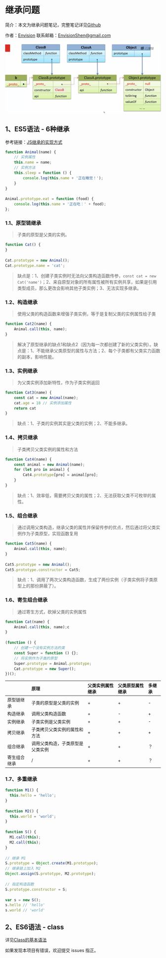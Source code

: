 # 继承问题

简介：本文为继承问题笔记，完整笔记详见[Github](https://github.com/MrEnvision/Front-end_learning_notes)

作者：[Envision](https://github.com/MrEnvision) 联系邮箱：[EnvisionShen@gmail.com](mailto:EnvisionShen@gmail.com)

![](../../../.gitbook/assets/pic9%20%283%29.png)

## 1、ES5语法 - 6种继承

参考链接：[JS继承的实现方式](https://www.cnblogs.com/humin/p/4556820.html)

```javascript
function Animal(name) {
    // 实例属性
    this.name = name;
    // 实例方法
    this.sleep = function () {
        console.log(this.name + '正在睡觉！');
    }
}

Animal.prototype.eat = function (food) {
    console.log(this.name + '正在吃：' + food);
};
```

### 1.1、原型链继承

> 子类的原型是父类的实例。

```javascript
function Cat() {
}

Cat.prototype = new Animal();
Cat.prototype.name = 'cat';
```

> 缺点是：1、创建子类实例时无法向父类构造函数传参，`const cat = new Cat('name')`；2、来自原型对象的所有属性被所有实例共享，如果是引用类型成员，那么更改会影响其他子类实例；3、无法实现多继承。

### 1.2、构造继承

> 使用父类的构造函数来增强子类实例，等于是复制父类的实例属性给子类

```javascript
function Cat2(name) {
    Animal.call(this, name);
}
```

> 解决了原型继承的缺点1和缺点2（因为每一次都创建了新的父类实例）。缺点是：1、不能继承父类原型的属性与方法；2、每个子类都有父类实力函数的副本，影响性能。

### 1.3、实例继承

> 为父类实例添加新特性，作为子类实例返回

```javascript
function Cat3(name) {
    const cat = new Animal(name);
    cat.age = 18 // 实例添加属性
    return cat
}
```

> 缺点：1、子类的实例其实是父类的实例；2、不能多继承。

### 1.4、拷贝继承

> 子类拷贝父类实例的属性和方法

```javascript
function Cat4(name) {
    const animal = new Animal(name);
    for (let pro in animal) {
        Cat4.prototype[pro] = animal[pro];
    }
}
```

> 缺点：1、效率低，需要拷贝父类的属性；2、无法获取父类不可枚举的属性。

### 1.5、组合继承

> 通过调用父类构造，继承父类的属性并保留传参的优点，然后通过将父类实例作为子类原型，实现函数复用

```javascript
function Cat5(name) {
    Animal.call(this, name);
}

Cat5.prototype = new Animal();
Cat5.prototype.constructor = Cat5;
```

> 缺点：1、调用了两次父类构造函数，生成了两份实例（子类实例将子类原型上的那份屏蔽了）。

### 1.6、寄生组合继承

> 通过寄生方式，砍掉父类的实例属性

```javascript
function Cat(name) {
    Animal.call(this, name);c
}

(function () {
    // 创建一个没有实例方法的类
    const Super = function () {};
    // 将实例作为子类的原型
    Super.prototype = Animal.prototype;
    Cat.prototype = new Super();
})();
```

|  | 原理 | 父类实例属性继承 | 父类原型属性继承 | 多继承 |
| :--- | :--- | :--- | :--- | :--- |
| 原型链继承 | 子类的原型是父类的实例 | + | + | - |
| 构造继承 | 调用父类构造函数 | + | - | + |
| 实例继承 | 子类实例是父类实例 | + | + | - |
| 拷贝继承 | 子类拷贝父类实例的属性和方法 | + | + | + |
| 组合继承 | 调用父类构造，子类原型是父类实例 | + | + | ？ |
| 寄生组合继承 | / | + | + | ？ |

### 1.7、多重继承

```javascript
function M1() {
  this.hello = 'hello';
}

function M2() {
  this.world = 'world';
}

function S() {
  M1.call(this);
  M2.call(this);
}

// 继承 M1
S.prototype = Object.create(M1.prototype);
// 继承链上加入 M2
Object.assign(S.prototype, M2.prototype);

// 指定构造函数
S.prototype.constructor = S;

var s = new S();
s.hello // 'hello'
s.world // 'world'
```

## 2、ES6语法 - class

详见[Class的基本语法](https://es6.ruanyifeng.com/#docs/class)

如果发现本项目有错误，欢迎提交 issues 指正。


